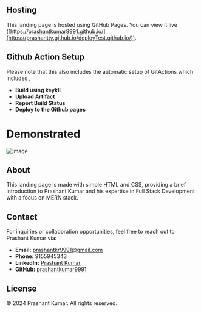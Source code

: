 
## Hosting

This landing page is hosted using GitHub Pages. You can view it live ([https://prashantkumar9991.github.io/](https://prashantty.github.io/deployTest.github.io/)).

## Github Action Setup 
Please note that this also includes the automatic setup of GitActions which includes ,
   - **Build using keykll**
   - **Upload Artifact**
   - **Report Build Status**
   - **Deploy to the Github pages**

# Demonstrated 
![image](https://github.com/Prashantty/deployTest.github.io/assets/95084475/b1f0256c-987c-4a59-87d0-329d2181433a)

## About

This landing page is made with simple HTML and CSS, providing a brief introduction to Prashant Kumar and his expertise in Full Stack Development with a focus on MERN stack.

## Contact

For inquiries or collaboration opportunities, feel free to reach out to Prashant Kumar via:

- **Email:** prashantkr9991@gmail.com
- **Phone:** 9155945343
- **LinkedIn:** [Prashant Kumar](https://www.linkedin.com/in/prashantkumar9991/)
- **GitHub:** [prashantkumar9991](https://github.com/prashantkumar9991)

## License

&copy; 2024 Prashant Kumar. All rights reserved.
